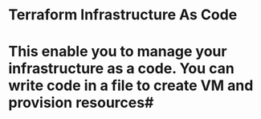 # Terraform Infrastructure As Code #
# This enable you to manage your infrastructure as a code. You can write code in a file to create VM and provision resources#
